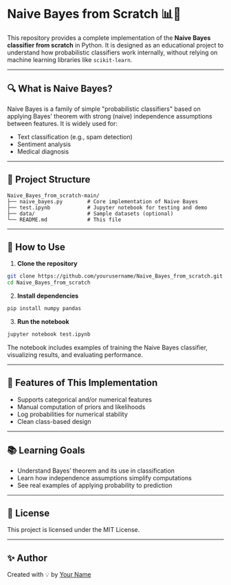 # Naive Bayes from Scratch 📊🧠

This repository provides a complete implementation of the **Naive Bayes classifier from scratch** in Python. It is designed as an educational project to understand how probabilistic classifiers work internally, without relying on machine learning libraries like `scikit-learn`.

---

## 🔍 What is Naive Bayes?

Naive Bayes is a family of simple "probabilistic classifiers" based on applying Bayes' theorem with strong (naive) independence assumptions between features. It is widely used for:

- Text classification (e.g., spam detection)
- Sentiment analysis
- Medical diagnosis

---

## 📁 Project Structure

```
Naive_Bayes_from_scratch-main/
├── naive_bayes.py        # Core implementation of Naive Bayes
├── test.ipynb            # Jupyter notebook for testing and demo
├── data/                 # Sample datasets (optional)
└── README.md             # This file
```

---

## 🚀 How to Use

1. **Clone the repository**
```bash
git clone https://github.com/yourusername/Naive_Bayes_from_scratch.git
cd Naive_Bayes_from_scratch
```

2. **Install dependencies**
```bash
pip install numpy pandas
```

3. **Run the notebook**
```bash
jupyter notebook test.ipynb
```

The notebook includes examples of training the Naive Bayes classifier, visualizing results, and evaluating performance.

---

## 🧠 Features of This Implementation

- Supports categorical and/or numerical features
- Manual computation of priors and likelihoods
- Log probabilities for numerical stability
- Clean class-based design

---

## 📚 Learning Goals

- Understand Bayes’ theorem and its use in classification
- Learn how independence assumptions simplify computations
- See real examples of applying probability to prediction

---

## 📜 License

This project is licensed under the MIT License.

---

## ✨ Author

Created with 💡 by [Your Name](https://github.com/yourusername)
